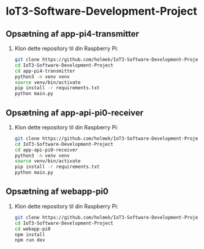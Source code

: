 # IoT3-Software-Development-Project

## Opsætning af app-pi4-transmitter

1. Klon dette repository til din Raspberry Pi:
   ```bash
   git clone https://github.com/holmek/IoT3-Software-Development-Project.git
   cd IoT3-Software-Development-Project
   cd app-pi4-transmitter
   python3 -m venv venv
   source venv/bin/activate
   pip install -r requirements.txt
   python main.py

## Opsætning af app-api-pi0-receiver

1. Klon dette repository til din Raspberry Pi:
   ```bash
   git clone https://github.com/holmek/IoT3-Software-Development-Project.git
   cd IoT3-Software-Development-Project
   cd app-api-pi0-receiver
   python3 -m venv venv
   source venv/bin/activate
   pip install -r requirements.txt
   python main.py

## Opsætning af webapp-pi0

1. Klon dette repository til din Raspberry Pi:
   ```bash
   git clone https://github.com/holmek/IoT3-Software-Development-Project.git
   cd IoT3-Software-Development-Project
   cd webapp-pi0
   npm install
   npm run dev
